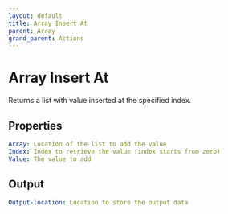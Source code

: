 ```yaml
---
layout: default
title: Array Insert At
parent: Array
grand_parent: Actions
---
```

# Array Insert At
Returns a list with value inserted at the specified index.

## Properties
```yaml
Array: Location of the list to add the value
Index: Index to retrieve the value (index starts from zero)
Value: The value to add
```

## Output
```yaml
Output-location: Location to store the output data
```
